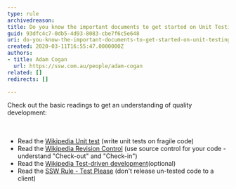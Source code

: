 ```yaml
---
type: rule
archivedreason: 
title: Do you know the important documents to get started on Unit Testing?
guid: 93dfc4c7-0db5-4d93-8083-cbe7f6c5e648
uri: do-you-know-the-important-documents-to-get-started-on-unit-testing
created: 2020-03-11T16:55:47.0000000Z
authors:
- title: Adam Cogan
  url: https://ssw.com.au/people/adam-cogan
related: []
redirects: []

---
```



​Check out&#160;the basic readings to get an understanding of quality development&#58;<br>
<br><excerpt class='endintro'></excerpt><br>
<ul><li>Read the&#160;<a href="https&#58;//www.ssw.com.au/SSW/Redirect/WikipediaUnitTest.htm">Wikipedia Unit test</a>&#160;(write unit tests on fragile code)</li><li>Read the&#160;<a href="https&#58;//www.ssw.com.au/SSW/Redirect/WikipediaRevisionControl.htm">Wikipedia Revision Control</a>&#160;(use source control for your code - understand &quot;Check-out&quot; and &quot;Check-in&quot;)</li><li>Read the&#160;<a href="https&#58;//www.ssw.com.au/SSW/Redirect/WikipediaTest-drivenDevelopment.htm">Wikipedia Test-driven development</a>(optional)<br></li><li>Read the&#160;<a href="/_layouts/15/FIXUPREDIRECT.ASPX?WebId=3dfc0e07-e23a-4cbb-aac2-e778b71166a2&amp;TermSetId=07da3ddf-0924-4cd2-a6d4-a4809ae20160&amp;TermId=d66a9404-2ca9-4d19-ad6c-df1618b4fc28">SSW Rule - Test Please</a>&#160;(don't release un-tested code to a client)​<br></li></ul>


